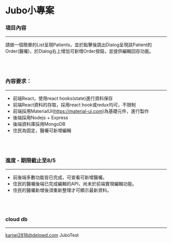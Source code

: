 # Jubo小專案

### 項目內容
---
請做一個簡單的List呈現Patients，並於點擊後跳出Dialog呈現該Patient的Order(醫囑)，於Dialog右上增加可新增Order按鈕，並提供編輯回存功能。 

<br />
<br />

### 內容要求：
---
- 前端React，使用react hooks(state)進行資料保存
- 前端React資料的存取，採用react hook或redux均可，不限制
- 前端採用MaterialUI(https://material-ui.com)為基礎元件，進行製作
- 後端採用Nodejs + Express
- 後端資料庫採用MongoDB
- 住民為固定，醫囑可新增編輯

<br />
<br />

### 進度 - 期限截止至8/5
---
- 前後端多數功能皆已完成，可查看可新增醫囑。
- 住民的醫囑後端已完成編輯的API，尚未於前端實現編輯功能。
- 住民的醫囑新增後須重新整理才可顯示最新資料。

<br />
<br />

### cloud db
---
kariwi2818@delowd.com
JuboTest
